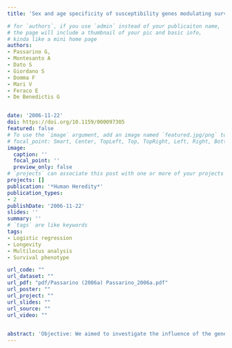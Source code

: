 ```yaml
---
title: 'Sex and age specificity of susceptibility genes modulating survival at old age'

# for `authors`, if you use `admin` instead of your publicaiton name,
# the page will include a thumbnail of your pic and basic info,
# kinda like a mini home page
authors:
- Passarino G, 
- Montesanto A
- Dato S
- Giordano S
- Domma F
- Mari V
- Feraco E
- De Benedictis G


date: '2006-11-22'
doi: https://doi.org/10.1159/000097305
featured: false
# To use the `image` argument, add an image named `featured.jpg/png` to your page's folder.
# focal_point: Smart, Center, TopLeft, Top, TopRight, Left, Right, BottomLeft, Bottom, BottomRight.
image:
  caption: ''
  focal_point: ''
  preview_only: false
# `projects` can associate this post with one or more of your projects
projects: []
publication: '*Human Heredity*'
publication_types:
- 2
publishDate: '2006-11-22'
slides: ''
summary: ''
# `tags` are like keywords
tags:
- Logistic regression
- Longevity
- Multilocus analysis
- Survival phenotype

url_code: ""
url_dataset: ""
url_pdf: "pdf/Passarino (2006a) Passarino_2006a.pdf"
url_poster: ""
url_project: ""
url_slides: ""
url_source: ""
url_video: ""

    
abstract: 'Objective: We aimed to investigate the influence of the genetic variability of candidate genes on survival at old age in good health. Methods: First, on the basis of a synthetic survival curve constructed using historic mortality data taken from the Italian population from 1890 onward, we defined three age classes ranging from 18 to 106 years. Second, we assembled a multinomial logistic regression model to evaluate the effect of dichotomous variables (genotypes) on the probability to be assigned to a specific category (age class). Third, we applied the regression model to a cross-sectional dataset (10 genes; 972 subjects selected for healthy status) categorized according to age and sex. Results: We found that genetic factors influence survival at advanced age in good health in a sex- and age-specific way. Furthermore, we found that genetic variability plays a stronger role in males than in females and that, in both genders, its impact is especially important at very old ages. Conclusions: The analyses presented here underline the age-specific effect of the gene network in modulating survival at advanced age in good health.'
---
```


